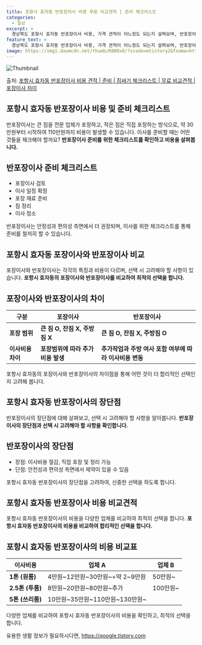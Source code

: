 ```yaml
---
title: 포항시 효자동 반포장이사 비용 무료 비교견적 | 준비 체크리스트
categories:
  - 일상
excerpt: >
  경상북도 포항시 효자동 반포장이사 비용, 가격 견적이 어느정도 되는지 살펴보며, 반포장이사를 준비함에 있어 짐싸기 준비 체크리스트가 무엇인지 보겠습니다. 마지막으로 포장이사와 차이점을 통해 무료 비교견적으로 어떤 것이 더 합리적인 선택인지 공유 드립니다.포항시 효자동 포장이사 견적 샘플 보기 👈 클릭포항시 효자동 포장이사 가격 살펴보기 👈 클릭포항시 효자동 반포장이사 평균 이사 비용평수포항시 효자동 평균 이사 비용원룸 이사9평 이하 (1톤)30만원~투룸/쓰리룸 이사16평 ~ 20평 (2.5톤)80만원~쓰리룸 이사21평 (5톤) ~110만원~우리집 무료 이사견적 받기 👈 클릭포장 vs 반포장 이사: 큰 차이점이사 방식에 따라 포장과 반포장은 가장 큰 차이가 있습니다.포장이사는 이사 전반을 담당하여 가..
feature_text: >
  경상북도 포항시 효자동 반포장이사 비용, 가격 견적이 어느정도 되는지 살펴보며, 반포장이사를 준비함에 있어 짐싸기 준비 체크리스트가 무엇인지 보겠습니다. 마지막으로 포장이사와 차이점을 통해 무료 비교견적으로 어떤 것이 더 합리적인 선택인지 공유 드립니다.포항시 효자동 포장이사 견적 샘플 보기 👈 클릭포항시 효자동 포장이사 가격 살펴보기 👈 클릭포항시 효자동 반포장이사 평균 이사 비용평수포항시 효자동 평균 이사 비용원룸 이사9평 이하 (1톤)30만원~투룸/쓰리룸 이사16평 ~ 20평 (2.5톤)80만원~쓰리룸 이사21평 (5톤) ~110만원~우리집 무료 이사견적 받기 👈 클릭포장 vs 반포장 이사: 큰 차이점이사 방식에 따라 포장과 반포장은 가장 큰 차이가 있습니다.포장이사는 이사 전반을 담당하여 가..
image: https://img1.daumcdn.net/thumb/R800x0/?scode=mtistory2&fname=https%3A%2F%2Fblog.kakaocdn.net%2Fdn%2FyBe0d%2FbtsHbtUIp6Z%2FGHqJ8RJKaWcL7p1RuqNG31%2Fimg.webp
---
```


![Thumbnail](https://img1.daumcdn.net/thumb/R800x0/?scode=mtistory2&fname=https%3A%2F%2Fblog.kakaocdn.net%2Fdn%2FyBe0d%2FbtsHbtUIp6Z%2FGHqJ8RJKaWcL7p1RuqNG31%2Fimg.webp)

<p>출처: <a href="https://qoogle.tistory.com/9498" rel="dofollow">포항시 효자동 반포장이사 비용 견적 | 준비 | 짐싸기 체크리스트 | 무료 비교견적 | 포장이사 차이</a> </p>

## 포항시 효자동 반포장이사 비용 및 준비 체크리스트



반포장이사는 큰 짐을 전문 업체가 포장하고, 작은 짐은 직접 포장하는 방식으로, 약 30만원부터 시작하여 110만원까지 비용이 발생할 수
있습니다. 이사를 준비할 때는 어떤 것들을 체크해야 할까요? **반포장이사 준비를 위한 체크리스트를 확인하고 비용을 살펴봅니다.**

## 반포장이사 준비 체크리스트

  * 포장이사 검토
  * 이사 일정 확정
  * 포장 재료 준비
  * 짐 정리
  * 이사 청소



반포장이사는 안정성과 편의성 측면에서 더 권장되며, 이사를 위한 체크리스트를 통해 준비를 철저히 할 수 있습니다.

## 포항시 효자동 포장이사와 반포장이사 비교



포장이사와 반포장이사는 각각의 특징과 비용이 다르며, 선택 시 고려해야 할 사항이 있습니다. **포항시 효자동의 포장이사와 반포장이사를
비교하여 최적의 선택을 합니다.**

## 포장이사와 반포장이사의 차이

**구분** | **포장이사** | **반포장이사**  
---|---|---  
**포장 범위** | **큰 짐 O, 잔짐 X, 주방짐 X** | **큰 짐 O, 잔짐 X, 주방짐 O**  
**이사비용 차이** | **포장범위에 따라 추가 비용 발생** | **추가작업과 주방 여사 포함 여부에 따라 이사비용 변동**  
  


포항시 효자동의 포장이사와 반포장이사의 차이점을 통해 어떤 것이 더 합리적인 선택인지 고려해 봅니다.

## 포항시 효자동 반포장이사의 장단점



반포장이사의 장단점에 대해 살펴보고, 선택 시 고려해야 할 사항을 알아봅니다. **반포장이사의 장단점과 선택 시 고려해야 할 사항을
확인합니다.**

## 반포장이사의 장단점

  * 장점: 이사비용 절감, 직접 포장 및 정리 가능
  * 단점: 안전성과 편의성 측면에서 제약이 있을 수 있음



포항시 효자동 반포장이사의 장단점을 고려하여, 신중한 선택을 하도록 합니다.

## 포항시 효자동 반포장이사 비용 비교견적



포항시 효자동 반포장이사의 비용을 다양한 업체를 비교하여 최적의 선택을 합니다. **포항시 효자동 반포장이사의 비용을 비교하여 합리적인
선택을 합니다.**

## 포항시 효자동 반포장이사의 비용 비교표

**이사비용** | **업체 A** | **업체 B**  
---|---|---  
**1톤 (원룸)** | 4만원~12만원~30만원~+약 2~9만원 | 50만원~  
**2.5톤 (투룸)** | 8만원~20만원~80만원~추가 | 100만원~  
**5톤 (쓰리룸)** | 10만원~35만원~110만원~130만원~ |   
  


다양한 업체를 비교하여 포항시 효자동 반포장이사의 비용을 확인하고, 최적의 선택을 합니다.

 

유용한 생활 정보가 필요하시다면, <a href="https://qoogle.tistory.com" rel="dofollow">https://qoogle.tistory.com</a>



